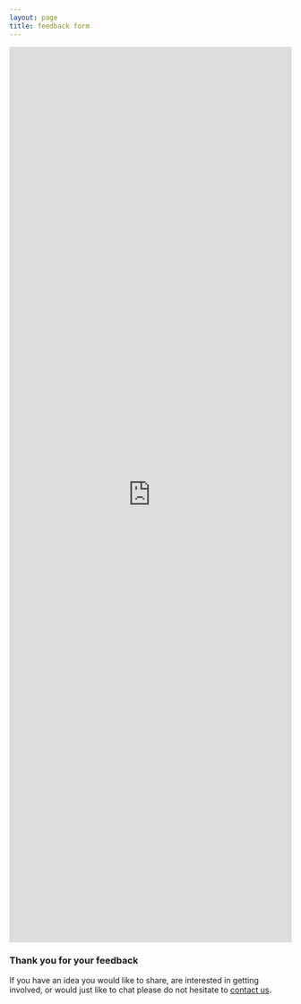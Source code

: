 ```yaml
---
layout: page
title: feedback form
---
```


<iframe src="https://docs.google.com/forms/d/e/1FAIpQLSek-M11Dh5wj3YXfrEbDbWl1veSg6ScQVetkuF9way8aqZQsQ/viewform?embedded=true" width="100%" height="1600px" frameborder="0" marginheight="0" marginwidth="0">Loading...</iframe>

### Thank you for your feedback

If you have an idea you would like to share, are interested in getting involved, or would just like to chat please do not hesitate to [contact us](http://www.rwz.io/contact/).
